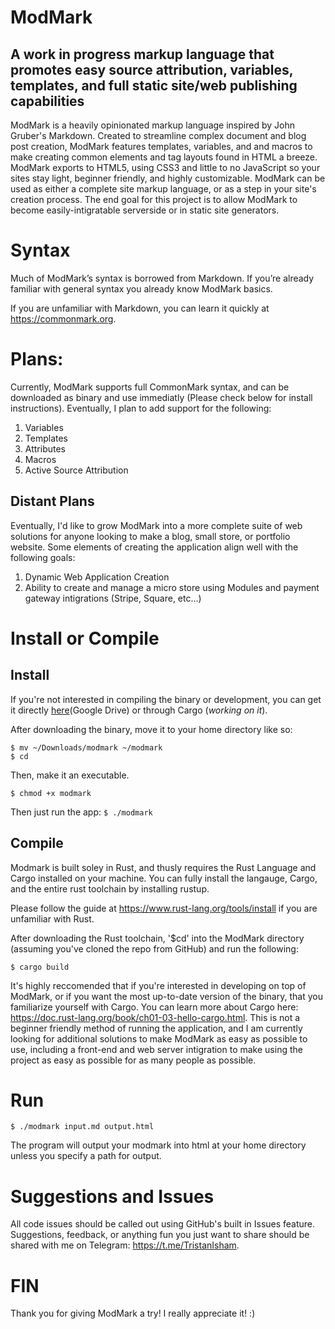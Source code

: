 # ModMark
## A work in progress markup language that promotes easy source attribution, variables, templates, and full static site/web publishing capabilities

ModMark is a heavily opinionated markup language inspired by John Gruber's Markdown. Created to streamline complex document and blog post creation, ModMark features templates, variables, and and macros to make creating common elements and tag layouts found in HTML a breeze. ModMark exports to HTML5, using CSS3 and little to no JavaScript so your sites stay light, beginner friendly, and highly customizable. ModMark can be used as either a complete site markup language, or as a step in your site's creation process. The end goal for this project is to allow ModMark to become easily-intigratable serverside or in static site generators. 

# Syntax

Much of ModMark’s syntax is borrowed from Markdown. If you’re already familiar with general syntax you already know ModMark basics. 

If you are unfamiliar with Markdown, you can learn it quickly at https://commonmark.org. 

# Plans:

Currently, ModMark supports full CommonMark syntax, and can be downloaded as binary and use immediatly (Please check below for install instructions). Eventually, I plan to add support for the following:

1. Variables
2. Templates
3. Attributes
4. Macros
5. Active Source Attribution

## Distant Plans
Eventually, I'd like to grow ModMark into a more complete suite of web solutions for anyone looking to make a blog, small store, or portfolio website. Some elements of creating the application align well with the following goals:
1. Dynamic Web Application Creation
2. Ability to create and manage a micro store using Modules and payment gateway intigrations (Stripe, Square, etc...)


# Install or Compile
## Install
If you're not interested in compiling the binary or development, you can get it directly [here](https://drive.google.com/file/d/14WBnhxSWnE9uqZJ-3Fg13e3Kh-Zzw08Z/view?usp=sharing)(Google Drive) or through Cargo (*working on it*).

After downloading the binary, move it to your home directory like so:
```
$ mv ~/Downloads/modmark ~/modmark
$ cd
```
Then, make it an executable.
```
$ chmod +x modmark
```
Then just run the app:
`$ ./modmark`

## Compile
Modmark is built soley in Rust, and thusly requires the Rust Language and Cargo installed on your machine. You can fully install the langauge, Cargo, and the entire rust toolchain by installing rustup. 

Please follow the guide at https://www.rust-lang.org/tools/install if you are unfamiliar with Rust.

After downloading the Rust toolchain, '$cd' into the ModMark directory (assuming you've cloned the repo from GitHub) and run the following:

```
$ cargo build
```

It's highly reccomended that if you're interested in developing on top of ModMark, or if you want the most up-to-date version of the binary, that you familiarize yourself with Cargo. You can learn more about Cargo here: https://doc.rust-lang.org/book/ch01-03-hello-cargo.html. This is not a beginner friendly method of running the application, and I am currently looking for additional solutions to make ModMark as easy as possible to use, including a front-end and web server intigration to make using the project as easy as possible for as many people as possible.

# Run
```
$ ./modmark input.md output.html
```
The program will output your modmark into html at your home directory unless you specify a path for output.

# Suggestions and Issues
All code issues should be called out using GitHub's built in Issues feature. Suggestions, feedback, or anything fun you just want to share should be shared with me on Telegram: https://t.me/TristanIsham.

# FIN
Thank you for giving ModMark a try! I really appreciate it! :) 




<!--
## Unique Syntax
### WiP
 ### Variables 
Are you ever writing a story and after 2,000 words realize that you’ve been misspelling your main source’s employer? Have you ever published a post only to realize that you mistyped a name in one or two places?

Sure, these errors could be fixed through keyboard shortcuts and manual labor, but ctrl+f is notoriously finicky, and nobody wants to have to crawl through even more text right before their deadline. That’s where ModMark’s variable system comes in. 

You can declare a variable at the beginning of your document like so:

<{foo}[bar]>

Whereas “foo” is the variable and “bar” is the content. In Rust or JavaScript this would look like:

let foo = bar;

You can call your variable anywhere in the document with this syntax:

<{foo}/>

A working example of this could look like:

<{name}[Reggie]>

//—Snip—

My source, <{name}/> is a great grandmother! -->
